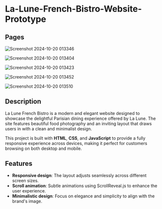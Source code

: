 # La-Lune-French-Bistro-Website-Prototype

## Pages
![Screenshot 2024-10-20 013346](https://github.com/user-attachments/assets/e5a442d6-275f-4a8b-8704-68f6886014ac)

![Screenshot 2024-10-20 013404](https://github.com/user-attachments/assets/1f616819-b929-452b-bcf7-8b08acb2554e)

![Screenshot 2024-10-20 013423](https://github.com/user-attachments/assets/1e5c04c1-76e3-4b43-b303-7aada03d89ed)

![Screenshot 2024-10-20 013452](https://github.com/user-attachments/assets/cdac8993-e2fd-441d-85f7-89d18b382614)

![Screenshot 2024-10-20 013510](https://github.com/user-attachments/assets/23700039-8f1b-4b4f-aa37-a312abaacfde)


## Description

La Lune French Bistro is a modern and elegant website designed to showcase the delightful Parisian dining experience offered by La Lune. The site features beautiful food photography and an inviting layout that draws users in with a clean and minimalist design.

This project is built with **HTML**, **CSS**, and **JavaScript** to provide a fully responsive experience across devices, making it perfect for customers browsing on both desktop and mobile.

## Features

- **Responsive design**: The layout adjusts seamlessly across different screen sizes.
- **Scroll animation**: Subtle animations using ScrollReveal.js to enhance the user experience.
- **Minimalistic design**: Focus on elegance and simplicity to align with the brand's image.

